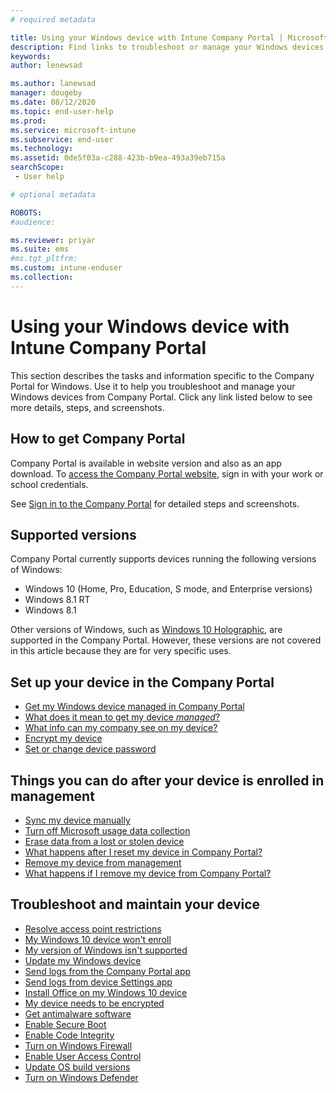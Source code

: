 ```yaml
---
# required metadata

title: Using your Windows device with Intune Company Portal | Microsoft Docs
description: Find links to troubleshoot or manage your Windows devices from the Company Portal
keywords:
author: lenewsad

ms.author: lanewsad
manager: dougeby
ms.date: 08/12/2020
ms.topic: end-user-help
ms.prod:
ms.service: microsoft-intune
ms.subservice: end-user
ms.technology:
ms.assetid: 0de5f03a-c288-423b-b9ea-493a39eb715a
searchScope:
 - User help

# optional metadata

ROBOTS:  
#audience:

ms.reviewer: priyar
ms.suite: ems
#ms.tgt_pltfrm:
ms.custom: intune-enduser
ms.collection: 
---
```


# Using your Windows device with Intune Company Portal

This section describes the tasks and information specific to the Company Portal for Windows. Use it to help you troubleshoot and manage your Windows devices from Company Portal. Click any link listed below to see more details, steps, and screenshots.  

## How to get Company Portal
Company Portal is available in website version and also as an app download. To [access the Company Portal website](https://go.microsoft.com/fwlink/?linkid=2010980), sign in with your work or school credentials.  

See [Sign in to the Company Portal](./sign-in-to-the-company-portal.md) for detailed steps and screenshots.

## Supported versions

Company Portal currently supports devices running the following versions of Windows:

* Windows 10 (Home, Pro, Education, S mode, and Enterprise versions)
* Windows 8.1 RT
* Windows 8.1

Other versions of Windows, such as [Windows 10 Holographic](https://www.microsoft.com/hololens), are supported in the Company Portal. However, these versions are not covered in this article because they are for very specific uses.

## Set up your device in the Company Portal
- [Get my Windows device managed in Company Portal](windows-enrollment-company-portal.md)  
- [What does it mean to get my device *managed*?](what-happens-if-you-install-the-company-portal-app-and-enroll-your-device-in-intune-windows.md)
- [What info can my company see on my device?](what-info-can-your-company-see-when-you-enroll-your-device-in-intune.md)
- [Encrypt my device](encrypt-your-device-windows.md)
- [Set or change device password](set-or-change-your-password-windows.md)

## Things you can do after your device is enrolled in management
- [Sync my device manually](sync-your-device-manually-windows.md)
- [Turn off Microsoft usage data collection](turn-off-microsoft-usage-data-collection-windows.md)
- [Erase data from a lost or stolen device](reset-erase-your-device-cpwebsite.md)
- [What happens after I reset my device in Company Portal?](what-happens-if-you-reset-your-device-using-the-company-portal-windows.md)
- [Remove my device from management](unenroll-your-device-from-intune-windows.md)
- [What happens if I remove my device from Company Portal?](what-happens-if-you-unenroll-your-device-from-intune-windows.md)

## Troubleshoot and maintain your device
* [Resolve access point restrictions](resolve-access-point-restrictions.md)
* [My Windows 10 device won't enroll](troubleshoot-your-windows-10-device-windows.md)
* [My version of Windows isn't supported](your-windows-version-isnt-yet-supported.md)
* [Update my Windows device](you-need-to-update-your-windows-device.md)
* [Send logs from the Company Portal app](send-logs-to-your-it-admin-cp-windows.md)
* [Send logs from device Settings app](send-logs-to-your-it-admin-settings-windows.md)
* [Install Office on my Windows 10 device](install-office-windows.md)
* [My device needs to be encrypted](you-need-to-enable-windows-encryption.md)
* [Get antimalware software](your-device-needs-antimalware-software.md)
* [Enable Secure Boot](you-need-to-enable-secure-boot-windows.md)
* [Enable Code Integrity](you-need-to-enable-code-integrity.md)
* [Turn on Windows Firewall](you-need-to-enable-defender-firewall-windows.md)
* [Enable User Access Control](you-need-to-enable-uac-windows.md)
* [Update OS build versions](you-need-to-update-os-build-version-windows.md)
* [Turn on Windows Defender](turn-on-defender-windows.md)
